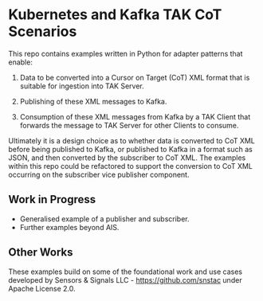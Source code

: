 # Kubernetes and Kafka TAK CoT Scenarios

This repo contains examples written in Python for adapter patterns that enable:

1. Data to be converted into a Cursor on Target (CoT) XML format that is suitable for ingestion into TAK Server.

2. Publishing of these XML messages to Kafka.

3. Consumption of these XML messages from Kafka by a TAK Client that forwards the message to TAK Server for other Clients to consume.

Ultimately it is a design choice as to whether data is converted to CoT XML before being published to Kafka, or published to Kafka in a format such as JSON, and then converted by the subscriber to CoT XML. The examples within this repo could be refactored to support the conversion to CoT XML occurring on the subscriber vice publisher component.

## Work in Progress

- Generalised example of a publisher and subscriber.
- Further examples beyond AIS.

## Other Works

These examples build on some of the foundational work and use cases developed by Sensors & Signals LLC - https://github.com/snstac under Apache License 2.0.